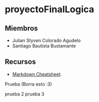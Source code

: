 # proyectoFinalLogica
## Miembros
* Julian Styven Colorado Agudelo
* Santiago Bautista Bustamante

## Recursos
* [Markdown Cheatsheet](https://github.com/adam-p/markdown-here/wiki/Markdown-Cheatsheet#links).

Prueba (Borra esto :3)

prueba 2
 prueba 3